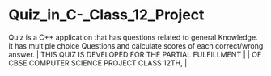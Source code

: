 # Quiz_in_C-_Class_12_Project
Quiz is a C++ application that has questions related to general Knowledge.
It has multiple choice Questions and calculate scores of each correct/wrong answer. 
| THIS QUIZ IS DEVELOPED FOR THE PARTIAL FULFILLMENT  |
|    OF CBSE COMPUTER SCIENCE PROJECT CLASS 12TH,    |
